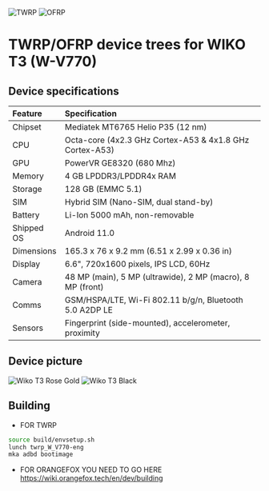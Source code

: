 ![TWRP](https://www.getdroidtips.com/wp-content/uploads/2017/03/Download-and-Install-TWRP-Recovery-3.3.0-0-on-Android.jpg "TWRP")
![OFRP](https://i.ibb.co/4WgF7pR/banner-2.png "OFRP")
# TWRP/OFRP device trees for WIKO T3 (W-V770)

## Device specifications

| Feature     | Specification
| :-----------|:-------------
| Chipset     | Mediatek MT6765 Helio P35 (12 nm)
| CPU         | Octa-core (4x2.3 GHz Cortex-A53 & 4x1.8 GHz Cortex-A53)
| GPU         | PowerVR GE8320 (680 Mhz)
| Memory      | 4 GB LPDDR3/LPDDR4x RAM
| Storage     | 128 GB (EMMC 5.1)
| SIM         | Hybrid SIM (Nano-SIM, dual stand-by)
| Battery     | Li-Ion 5000 mAh, non-removable
| Shipped OS  | Android 11.0
| Dimensions  | 165.3 x 76 x 9.2 mm (6.51 x 2.99 x 0.36 in)
| Display     | 6.6", 720x1600 pixels, IPS LCD, 60Hz
| Camera      | 48 MP (main), 5 MP (ultrawide), 2 MP (macro), 8 MP (front)
| Comms       | GSM/HSPA/LTE, Wi-Fi 802.11 b/g/n, Bluetooth 5.0 A2DP LE
| Sensors     | Fingerprint (side-mounted), accelerometer, proximity

## Device picture

![Wiko T3 Rose Gold](https://fdn2.gsmarena.com/vv/bigpic/wiko-t3.jpg)
![Wiko T3 Black](https://m.media-amazon.com/images/I/51hJmpAB9IL.__AC_SX300_SY300_QL70_FMwebp_.jpg)

## Building
- FOR TWRP
```bash
source build/envsetup.sh
lunch twrp_W_V770-eng
mka adbd bootimage
```
- FOR ORANGEFOX YOU NEED TO GO HERE https://wiki.orangefox.tech/en/dev/building
